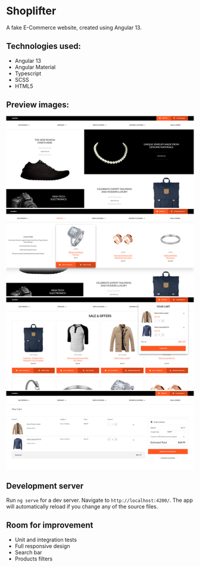 # Shoplifter
A fake E-Commerce website, created using Angular 13. 

## Technologies used:
- Angular 13
- Angular Material
- Typescript
- SCSS
- HTML5

## Preview images: 
![Preview image 1](./files/1.png)
![Preview image 2](./files/2.png)
![Preview image 3](./files/3.png)
![Preview image 4](./files/4.png)

## Development server
Run `ng serve` for a dev server. Navigate to `http://localhost:4200/`. The app will automatically reload if you change any of the source files.

## Room for improvement
- Unit and integration tests
- Full responsive design
- Search bar
- Products filters
